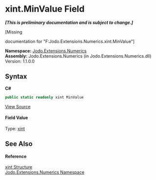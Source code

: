 # xint.MinValue Field
 _**\[This is preliminary documentation and is subject to change.\]**_

\[Missing <summary> documentation for "F:Jodo.Extensions.Numerics.xint.MinValue"\]

**Namespace:**&nbsp;<a href="N_Jodo_Extensions_Numerics">Jodo.Extensions.Numerics</a><br />**Assembly:**&nbsp;Jodo.Extensions.Numerics (in Jodo.Extensions.Numerics.dll) Version: 1.1.0.0

## Syntax

**C#**<br />
``` C#
public static readonly xint MinValue
```

<a href="https://github.com/JosephJShort/Jodo.Extensions/blob/main/src/Jodo.Extensions.Numerics/xint.cs" rel="noopener noreferrer" title="View the source code">View Source</a><br />

#### Field Value
Type: <a href="T_Jodo_Extensions_Numerics_xint">xint</a>

## See Also


#### Reference
<a href="T_Jodo_Extensions_Numerics_xint">xint Structure</a><br /><a href="N_Jodo_Extensions_Numerics">Jodo.Extensions.Numerics Namespace</a><br />